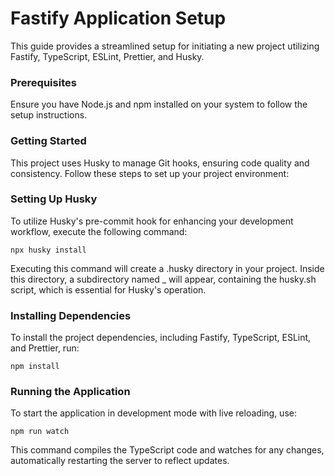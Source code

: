 # Fastify Application Setup

This guide provides a streamlined setup for initiating a new project utilizing Fastify, TypeScript, ESLint, Prettier,
and Husky.

### Prerequisites

Ensure you have Node.js and npm installed on your system to follow the setup instructions.

### Getting Started

This project uses Husky to manage Git hooks, ensuring code quality and consistency. Follow these steps to set up your
project environment:

### Setting Up Husky

To utilize Husky's pre-commit hook for enhancing your development workflow, execute the following command:

```
npx husky install
```

Executing this command will create a .husky directory in your project. Inside this directory, a subdirectory named \_
will appear, containing the husky.sh script, which is essential for Husky's operation.

### Installing Dependencies

To install the project dependencies, including Fastify, TypeScript, ESLint, and Prettier, run:

```
npm install
```

### Running the Application

To start the application in development mode with live reloading, use:

```
npm run watch
```

This command compiles the TypeScript code and watches for any changes, automatically restarting the server to reflect
updates.
